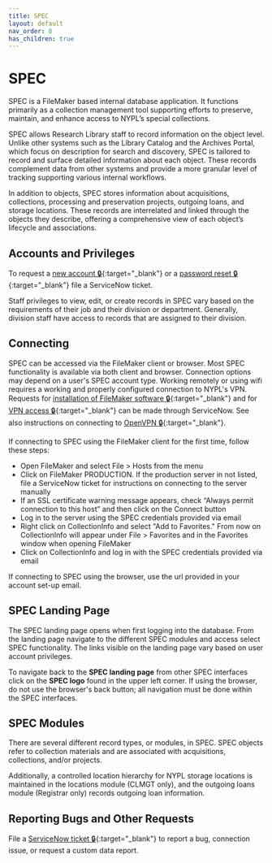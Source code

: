 ```yaml
---
title: SPEC
layout: default
nav_order: 8
has_children: true
---
```


# SPEC
SPEC is a FileMaker based internal database application. It functions primarily as a collection management tool supporting efforts to preserve, maintain, and enhance access to NYPL’s special collections. 

SPEC allows Research Library staff to record information on the object level. Unlike other systems such as the Library Catalog and the Archives Portal, which focus on description for search and discovery, SPEC is tailored to record and surface detailed information about each object. These records complement data from other systems and provide a more granular level of tracking supporting various internal workflows.

In addition to objects, SPEC stores information about acquisitions, collections, processing and preservation projects, outgoing loans, and storage locations. These records are interrelated and linked through the objects they describe, offering a comprehensive view of each object’s lifecycle and associations.


## Accounts and Privileges 
To request a [new account 🔒](https://nyplprod.service-now.com/nyplsp?id=sc_cat_item&sys_id=583fa04c1b9c305090088550cd4bcb3e){:target="_blank"} or a [password reset 🔒](https://nyplprod.service-now.com/nyplsp?id=sc_cat_item&sys_id=7a94d5bb1b88fc1090088550cd4bcb66){:target="_blank"} file a ServiceNow ticket.

Staff privileges to view, edit, or create records in SPEC vary based on the requirements of their job and their division or department. Generally, division staff have access to records that are assigned to their division.


## Connecting
SPEC can be accessed via the FileMaker client or browser. Most SPEC functionality is available via both client and browser. Connection options may depend on a user's SPEC account type. Working remotely or using wifi requires a working and properly configured connection to NYPL's VPN. Requests for [installation of FileMaker software 🔒](https://nyplprod.service-now.com/nyplsp?id=sc_cat_item&sys_id=194f82c0e91ac1006a42bcaec0898ac1){:target="_blank"} and for [VPN access 🔒](https://nyplprod.service-now.com/nyplsp?id=sc_cat_item&sys_id=3ae790c0878db9006a42c74d19434d00){:target="_blank"} can be made through ServiceNow. See also instructions on connecting to [OpenVPN 🔒](https://docs.google.com/document/d/1BQ-k__gyTYMnTP0RmDxcfY4-Tm6dkdMw5mQEivNUt-4/edit?usp=sharing){:target="_blank"}.

If connecting to SPEC using the FileMaker client for the first time, follow these steps:  
- Open FileMaker and select File > Hosts from the menu
- Click on FileMaker PRODUCTION. If the production server in not listed, file a ServiceNow ticket for instructions on connecting to the server manually 
- If an SSL certificate warning message appears, check “Always permit connection to this host” and then click on the Connect button
- Log in to the server using the SPEC credentials provided via email
- Right click on CollectionInfo and select "Add to Favorites." From now on CollectionInfo will appear under File > Favorites and in the Favorites window when opening FileMaker 
- Click on CollectionInfo and log in with the SPEC credentials provided via email

If connecting to SPEC using the browser, use the url provided in your account set-up email.


## SPEC Landing Page
The SPEC landing page opens when first logging into the database. From the landing page navigate to the different SPEC modules and access select SPEC functionality. The links visible on the landing page vary based on user account privileges. 

To navigate back to the **SPEC landing page** from other SPEC interfaces click on the **SPEC logo** found in the upper left corner. If using the browser, do not use the browser's back button; all navigation must be done within the SPEC interfaces. 


## SPEC Modules
There are several different record types, or modules, in SPEC. SPEC objects refer to collection materials and are associated with acquisitions, collections, and/or projects. 

Additionally, a controlled location hierarchy for NYPL storage locations is maintained in the locations module (CLMGT only), and the outgoing loans module (Registrar only) records outgoing loan information. 


## Reporting Bugs and Other Requests
File a [ServiceNow ticket 🔒](https://nyplprod.service-now.com/nyplsp?id=sc_cat_item&sys_id=5e3263d3e982c1006a42bcaec0898a27){:target="_blank"} to report a bug, connection issue, or request a custom data report.
